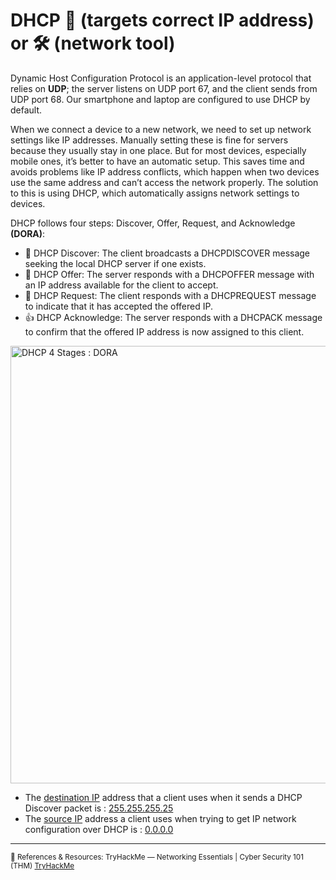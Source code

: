 # DHCP 🎯 (targets correct IP address) or 🛠️ (network tool)

Dynamic Host Configuration Protocol is an application-level protocol that relies on **UDP**; the server listens on UDP port 67, and the client sends from UDP port 68. Our smartphone and laptop are configured to use DHCP by default.

When we connect a device to a new network, we need to set up network settings like IP addresses. Manually setting these is fine for servers because they usually stay in one place. But for most devices, especially mobile ones, it’s better to have an automatic setup. This saves time and avoids problems like IP address conflicts, which happen when two devices use the same address and can’t access the network properly. The solution to this is using DHCP, which automatically assigns network settings to devices.

DHCP follows four steps: Discover, Offer, Request, and Acknowledge **(DORA)**:

- 📡 DHCP Discover: The client broadcasts a DHCPDISCOVER message seeking the local DHCP server if one exists.
- 🎁 DHCP Offer: The server responds with a DHCPOFFER message with an IP address available for the client to accept.
- 🙏 DHCP Request: The client responds with a DHCPREQUEST message to indicate that it has accepted the offered IP.
- 👍 DHCP Acknowledge: The server responds with a DHCPACK message to confirm that the offered IP address is now assigned to this client.

<img src="https://github.com/user-attachments/assets/99f09526-689f-4beb-b654-7874d89b700c" alt="DHCP 4 Stages : DORA" width="700" />

- The <ins>destination IP</ins> address that a client uses when it sends a DHCP Discover packet is : <ins>255.255.255.25</ins>
- The <ins>source IP</ins> address a client uses when trying to get IP network configuration over DHCP is : <ins>0.0.0.0</ins>

---

<sub>🔗 References & Resources:
TryHackMe — Networking Essentials | Cyber Security 101 (THM) [TryHackMe](https://tryhackme.com/room/networkingessentials)</sub>

